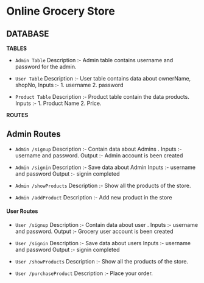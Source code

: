 # Online Grocery Store

## DATABASE

**TABLES**
- `Admin Table`
  Description :- Admin table contains username and password for the admin. 
  
- `User Table`
  Description :- User table contains data about ownerName, shopNo, 
  Inputs :- 1. username 2. password

- `Product Table`
  Description :- Product table contain the data products.
  Inputs :- 1. Product Name 2. Price.

**ROUTES**

## Admin Routes

- `Admin /signup`
    Description :- Contain data about Admins .
  Inputs :- username and password.
  Output :- Admin account is been created
- `Admin /signin`
    Description :- Save data about Admin
  Inputs :- username and password
  Output :- signin completed
  
- `Admin /showProducts`
   Description :- Show all the products of the store.
  
- `Admin /addProduct`
  Description :- Add new product in the store

#### User Routes
- `User /signup`
  Description :- Contain data about user .
  Inputs :- username and password.
  Output :- Grocery user account is been created

- `User /signin`
  Description :- Save data about users
  Inputs :- username and password
  Output :- signin completed

- `User /showProducts`
  Description :- Show all the products of the store.
  
- `User /purchaseProduct`
  Description :- Place your order.
